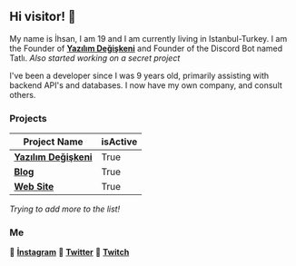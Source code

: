 ## Hi visitor! 👋
My name is İhsan, I am 19 and I am currently living in  Istanbul-Turkey. I am the Founder of **[Yazılım Değişkeni](https://yazilimdegiskeni.com)** and Founder of the Discord Bot named Tatlı.  _Also started working on a secret project_

I've been a developer since I was 9 years old, primarily assisting with backend API's and databases. I now have my own company, and consult others.

### Projects
|                    Project Name                       | isActive |
| ----------------------------------------------------  | -------- |
| **[Yazılım Değişkeni](https://yazilimdegiskeni.com)** |   True   | 
| **[Blog](https://blog.ihsanbakidogan..com)**          |   True   | 
| **[Web Site](https://ihsanbakidogan.com)**            |   True   | 

_Trying to add more to the list!_

### Me

🌱 **[İnstagram](https://instagram.com/ihsanbakidogann)**
🤔 **[Twitter](https://twitter.com/ihsanbakidogann)**
💬 **[Twitch](https://twitch.tv/ibidi)**

  <!--
- 🔭 currently working on
**[Discord Templates](https://discordtemplates.com)**
- 🌱 I’m currently learning ...

- 👯 I’m looking to collaborate on ...

- 🤔 I’m looking for help with ...

- 💬 Ask me about ...

- 📫 How to reach me: ...

- 😄 Pronouns: ...

- ⚡ Fun fact: ...
-->
